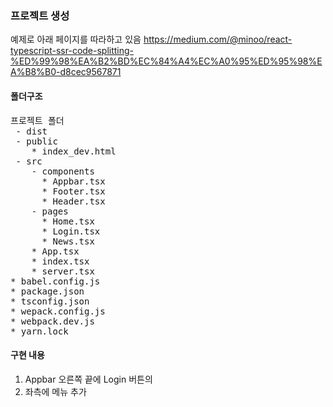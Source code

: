 ### 프로젝트 생성
예제로 아래 페이지를 따라하고 있음
https://medium.com/@minoo/react-typescript-ssr-code-splitting-%ED%99%98%EA%B2%BD%EC%84%A4%EC%A0%95%ED%95%98%EA%B8%B0-d8cec9567871

#### 폴더구조
<pre>
프로젝트 폴더
 - dist
 - public
    * index_dev.html
 - src
    - components
      * Appbar.tsx
      * Footer.tsx
      * Header.tsx
    - pages
      * Home.tsx
      * Login.tsx
      * News.tsx
    * App.tsx
    * index.tsx
    * server.tsx
* babel.config.js
* package.json
* tsconfig.json
* wepack.config.js
* webpack.dev.js
* yarn.lock
</pre>


#### 구현 내용

1. Appbar 오른쪽 끝에 Login 버튼의 
2. 좌측에 메뉴 추가